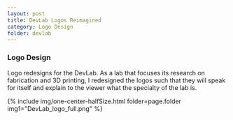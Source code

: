 ```yaml
---
layout: post
title: DevLab Logos Reimagined
category: Logo Design
folder: devlab
---
```

### Logo Design
Logo redesigns for the DevLab. As a lab that focuses its research on fabrication and 3D printing, I redesigned the logos such that they will speak for itself and explain to the viewer what the specialty of the lab is.

 {% include img/one-center-halfSize.html
   folder=page.folder
   img1="DevLab_logo_full.png"  %}
